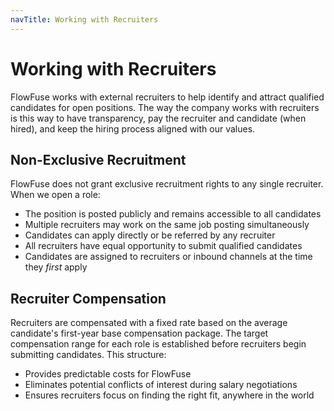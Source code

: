```yaml
---
navTitle: Working with Recruiters
---
```


# Working with Recruiters

FlowFuse works with external recruiters to help identify and attract qualified
candidates for open positions. The way the company works with recruiters is
this way to have transparency, pay the recruiter and candidate (when hired), and
keep the hiring process aligned with our values.

## Non-Exclusive Recruitment

FlowFuse does not grant exclusive recruitment rights to any single recruiter.
When we open a role:

* The position is posted publicly and remains accessible to all candidates
* Multiple recruiters may work on the same job posting simultaneously
* Candidates can apply directly or be referred by any recruiter
* All recruiters have equal opportunity to submit qualified candidates
* Candidates are assigned to recruiters or inbound channels at the time they _first_ apply

## Recruiter Compensation

Recruiters are compensated with a fixed rate based on the average candidate's
first-year base compensation package. The target compensation range for each
role is established before recruiters begin submitting candidates. This
structure:

* Provides predictable costs for FlowFuse
* Eliminates potential conflicts of interest during salary negotiations
* Ensures recruiters focus on finding the right fit, anywhere in the world